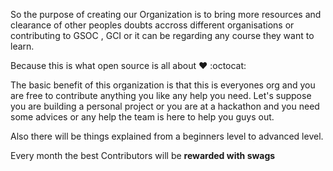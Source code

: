 So the purpose of creating our Organization is to bring more resources and clearance of other peoples doubts 
accross different organisations or contributing to GSOC , GCI or it can be regarding any course they want to learn.

Because this is what open source is all about :heart: :octocat:

The basic benefit of this organization is that this is everyones org and you are free to contribute anything you like
any help you need.
Let's suppose you are building a personal project or you are at a hackathon and you need some advices or any help the team is 
here to help you guys out.

Also there will be things explained from a beginners level to advanced level.

Every month the best Contributors will be **rewarded with swags**

